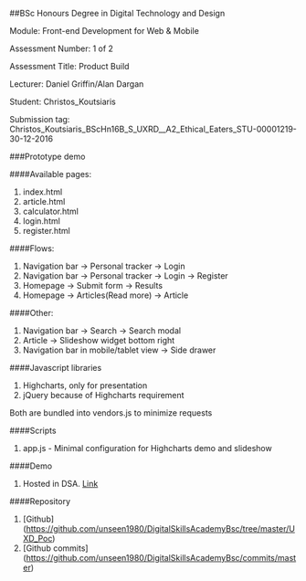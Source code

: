 ##BSc Honours Degree in Digital Technology and Design

Module: Front-end Development for Web & Mobile

Assessment Number: 1 of 2

Assessment Title: Product Build

Lecturer: Daniel Griffin/Alan Dargan 

Student: Christos_Koutsiaris

Submission tag: Christos_Koutsiaris_BScHn16B_S_UXRD__A2_Ethical_Eaters_STU-00001219-30-12-2016

###Prototype demo

####Available pages:

1. index.html
2. article.html
3. calculator.html
4. login.html
5. register.html

####Flows:

1. Navigation bar -> Personal tracker -> Login
2. Navigation bar -> Personal tracker -> Login -> Register
3. Homepage -> Submit form -> Results
4. Homepage -> Articles(Read more) -> Article

####Other:

1. Navigation bar -> Search -> Search modal
2. Article -> Slideshow widget bottom right
3. Navigation bar in mobile/tablet view -> Side drawer

####Javascript libraries

1. Highcharts, only for presentation
2. jQuery because of Highcharts requirement

Both are bundled into vendors.js to minimize requests

####Scripts

1. app.js - Minimal configuration for Highcharts demo and slideshow

####Demo

1. Hosted in DSA. [Link](http://site232.digitalskillsacademy.me/team4/)

####Repository

1. [Github] (https://github.com/unseen1980/DigitalSkillsAcademyBsc/tree/master/UXD_Poc)
2. [Github commits] (https://github.com/unseen1980/DigitalSkillsAcademyBsc/commits/master)




